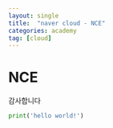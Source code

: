 ```yaml
---
layout: single
title:  "naver cloud - NCE"
categories: academy
tag: [cloud]
---
```


# NCE
감사합니다

```python
print('hello world!')
```